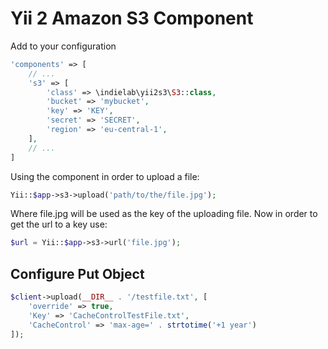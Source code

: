 # Yii 2 Amazon S3 Component

Add to your configuration

```php
'components' => [
    // ...
    's3' => [
        'class' => \indielab\yii2s3\S3::class,
        'bucket' => 'mybucket',
        'key' => 'KEY',
        'secret' => 'SECRET',
        'region' => 'eu-central-1',
    ],
    // ...
]
```

Using the component in order to upload a file:

```php
Yii::$app->s3->upload('path/to/the/file.jpg');
```

Where file.jpg will be used as the key of the uploading file. Now in order to get the url to a key use:

```php
$url = Yii::$app->s3->url('file.jpg');
```

## Configure Put Object

```php
$client->upload(__DIR__ . '/testfile.txt', [
    'override' => true,
    'Key' => 'CacheControlTestFile.txt',
    'CacheControl' => 'max-age=' . strtotime('+1 year') 
]);
```